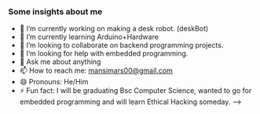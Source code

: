 ###  Some insights about me


- 🔭 I’m currently working on making a desk robot. (deskBot)
- 🌱 I’m currently learning Arduino+Hardware
- 👯 I’m looking to collaborate on backend programming projects.
- 🤔 I’m looking for help with embedded programming.
- 💬 Ask me about anything
- 📫 How to reach me: mansimars00@gmail.com
- 😄 Pronouns: He/Him
- ⚡ Fun fact: I will be graduating Bsc Computer Science, wanted to go for embedded programming and will learn Ethical Hacking someday.
-->
